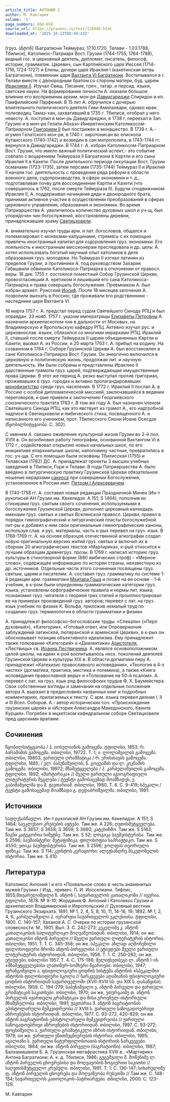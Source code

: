 ```yaml
---
article_title: АНТОНИЙ I
author: М. Кавтария
volume: '2'
page_numbers: 656-658
source_url: https://pravenc.ru/text/116046.html
downloaded_at: '2025-10-13T08:49:43Z'
---
```


[груз. ანტონ] (Багратиони Теймураз; 17.10.1720, Телави - 1.03.1788, Тбилиси), Католикос-Патриарх Вост. Грузии (1744-1755, 1764-1788), видный гос. и церковный деятель, дипломат, писатель, философ, историк, грамматик. Царевич, сын Картлийского царя Иессея (1714-1716, 1724-1727) и Елены, дочери царя Ираклия I (кахетинская ветвь Багратиони), племянник царя [Вахтанга VI Багратиони](<https://pravenc.ru/text/Вахтанга VI Багратиони.html>). Воспитывался в г. Телави вместе с двоюродным братом со стороны матери, буд. царем [Ираклием II](<https://pravenc.ru/text/Ираклием II.html>). Изучал Свящ. Писание, греч., татар. и персид. языки, светские науки. На формирование личности А. оказали большое влияние его восприемник архим. мон-ря [Давидгареджи](https://pravenc.ru/text/Давидгареджи.html) Спиридон и еп. Памфилийский Парфений. В 15 лет А. обручился с дочерью влиятельного политического деятеля Гиви Амилахвари, однако иран. полководец Тамаз-хан, захвативший в 1735 г. Тбилиси, отобрал у него невесту. А. поступил в мон-рь Давидгареджи, в 1738 г. переехал в Зап. Грузию и в мон-ре Гелати Абхазо-Имеретинским Католикосом-Патриархом [Григорием II](<https://pravenc.ru/text/Григорием II.html>) был пострижен в монашество. В 1739 г. А.- игумен Гелатского мон-ря, в 1740 г. хиротонисан во епископа Кутаисского (1740-1742) и возведен в сан митрополита, в 1743-1744 гг. вернулся в Давидгареджи. В 1744 г. А. избран Католикосом-Патриархом Вост. Грузии, что имело важный политический аспект,- это событие совпало с воцарением Теймураза II Багратиони в Картли и его сына Ираклия II в Кахети. После длительного периода оккупации Вост. Грузии османами (1723-1735), затем персами (1735-1744) Теймураз II и Ираклий II начали гос. деятельность с проведения ряда реформ в области военного дела, судопроизводства, в сфере экономики и т. д., подготавливая почву для воссоединения Картли и Кахети (что совершилось в 1762, после смерти Теймураза II). Будучи сподвижником Ираклия II, А. поддерживал начинания дяди и двоюродного брата, принимая активное участие в осуществлении преобразований в сферах церковного управления, образования и экономики. Во время Патриаршества А. увеличилось количество духовных школ и уч-щ, был упорядочен чин богослужения, восстановлены деревни, принадлежавшие храму [Светицховели](https://pravenc.ru/text/Светицховели.html).

А. внимательно изучал труды арм. и лат. богословов, общался и полемизировал с монахами-капуцинами, стремясь с их помощью привлечь иностранный капитал для оздоровления груз. экономики. Его лояльность к иностранным миссионерам преследовала и др. цель: А. хотел использовать богатый научный опыт католиков в деле образования груз. молодежи. Но Теймураз II изгнал латинян из пределов Грузии, а противники А. под руководством Захарии Габашвили обвинили Католикоса-Патриарха в отклонении от правосл. веры. 16 дек. 1755 г. состоялся поместный Собор Грузинской Церкви, провозгласивший А. еретиком и лишивший его сана Католикоса-Патриарха и права совершать богослужения. Преемником А. был избран архиеп. Руисский [Иосиф](https://pravenc.ru/text/Иосиф.html). После 18 месяцев заточения А. позволили выехать в Россию, где проживали его родственники - наследники царя Вахтанга VI.

16 марта 1757 г. А. предстал перед судом Святейшего Синода РПЦ и был оправдан. 23 нояб. 1757 г. указом императрицы [Елизаветы Петровны](<https://pravenc.ru/text/Елизаветы Петровны.html>) А. назначили архиепископом «не в дальности от Москвы», на Владимирскую и Яропольскую кафедру РПЦ. Активно изучал рус. и церковнослав. языки, сблизился со многими иерархами РПЦ. Ираклий II, ставший после смерти Теймураза II царем объединенных Картли и Кахети, вызвал А. из России, и 20 марта 1763 г. А. прибыл на родину. На созванном в 1764 г. Соборе Грузинской Церкви А. был восстановлен в сане Католикоса-Патриарха Вост. Грузии. Он энергично включился в церковную и политическую жизнь, продолжая лит. и научную деятельность. Им были собраны и представлены Ираклию II дарственные грамоты груз. царей, подтверждающие имущественные права Церкви. В этот же период А. резко выступал против григориан, проживавших в груз. городах и активно пропагандировавших [монофизитство](https://pravenc.ru/text/монофизитство.html) среди груз. населения. В 1772 г. Ираклий II послал А. в Россию с особой дипломатической миссией, заключавшейся в ведении переговоров, к-рые привели к заключению Георгиевского союзнического трактата 1783 г. В том же году А. был назначен членом Святейшего Синода РПЦ, как это явствует из грамот А., его надгробной надписи в Светицховели и ямбического стиха, посвященного А. и написанного его учеником, прот. Тбилисского Сиони Иоане Осесдзе (წყობილსიტყვაობა. C. 302).

С именем А. связано оживление культурной жизни Грузии во 2-й пол. XVIII в. Он возобновил работу типографии, основанной Вахтангом VI в 1712 г., содействовал открытию новых начальных школ, по его инициативе епархиальные школы, наполовину частные, превратились в гос. уч-ща. С его помощью были основаны Тбилисская (1755) и Телавская (1782) ДС. А. принадлежат проекты 3 высших учебных заведений в Тбилиси, Гори и Телави. В годы Патриаршества А. было введено в литургическую практику Грузинской Церкви обязательное ношение иерархами [саккоса](https://pravenc.ru/text/саккос.html) при совершении Богослужения, установленное в России имп. [Петром I Алексеевичем](<https://pravenc.ru/text/Петр I Алексеевич.html>).

В 1740-1758 гг. А. составил новые редакции Праздничной Минеи (Ин-т рукописей АН Грузии им. Кекелидзе. А 151; S 1464), пополнив их стихирами груз. святым своего сочинения, используемыми в богослужении Грузинской Церкви, дополнил церковный календарь именами груз. святых и святых Вселенской правосл. Церкви, привел в порядок гимнографический и литургический пласты богослужебной лит-ры и добавил к ним свои оригинальные гимнографические каноны, используя слав. и рус. материалы, часть к-рых перевел на груз. язык. В 1768-1769 гг. А. на основе образцов отечественной агиографии создал новую оригинальную версию житий груз. святых и включил их в сборник 20 агиографических текстов «Мартирика», к-рый относится к лучшим образцам древнегруз. прозы. В 1769 г. написал историю груз. культуры в стихотворной форме (880 ямбических строф) - «Мерное слово», содержащее информацию по истории страны, неизвестную из др. источников. Отдельные части этого сочинения посвящены груз. святым, царям и писателям. А. составил груз. грамматику по системе 1-й редакции арм. грамматики [Мхитара Гоша](<https://pravenc.ru/text/Мхитар Гош.html>) и позже на ее основе - 1-й учебник, в к-ром были определены грамматические категории груз. языка, установлены орфографические правила и нормы лит. языка; познакомил груз. читателя с теорией трех стилей и проиллюстрировал ее на примерах произведений груз. авторов; перевел с лат. на груз. язык учебник по физике К. Вольфа, приложив немалый труд по созданию груз. терминологии в области грамматики и физики.

А. принадлежат философско-богословские труды: «Спекали» («Перл духовный»), «Категории», «Готовый ответ, или Опровержение заблуждений латинской, лютеранской и армянской Церкви», в к-рых он обосновывает позиции объективного идеализма. Ему принадлежит также толкование «Категорий» и «Диалектики» [Аристотеля](https://pravenc.ru/text/АРИСТОТЕЛЬ.html), «Лествицы» св. [Иоанна Лествичника](<https://pravenc.ru/text/Иоанн Лествичник.html>). А. являлся основоположником целой школы, на идеях к-рой воспитывалось неск. поколений деятелей Грузинской Церкви и культуры XIX в. В области догматики перу А. принадлежит «Катехизис православного исповедания», «Теология в 4-х частях» (догматика, практика, мистика и полемика), а также «Книга исповедания православной веры» и «Толкование на 50-й псалом». А. перевел с лат. на груз. язык ряд философских трудов Ф. Х. Баумейстера. Свои собственные взгляды и замечания на отдельные положения автора А. выразил в предисловиях названных книг и подробных комментариях, прилагаемых к тексту. C арм. языка перевел деяния I, II и III Всел. Соборов. А.- автор исторических соч. «Происхождение грузинских царей» и «История Александра Македонского, Квинта Курция». Погребен в мцхетском кафедральном соборе Светицховели пред царскими вратами.

## Сочинения

წყობილსიტყვაობა / პ. იოსელიანის გამოცემა. ტფილისი, 1853; რ. ბარამიმის გამოცემა. თბილისი, 19722. Т. 1; ი. ლოლაშვილის გამოცემა. თბილისი, 19803; ჟართული ღრამმატიკა / რ. ერისთავის გამოცემა. ტფილისი, 1885; / ელ. ბაბუნაშვილის, ნ. გოგუამის და ლ. კიკნამის გამოცემა. თბილისი, 19972; მზამეტყველება / პ. კარბელაშვილის გამოცემა. ტფილისი, 1892; «მარტირიკა» // მველი ჟართული აგიოგრაფიული ლიტერატურის მეგლები / ტეჟსტი გამოსაცემად მოამზადეს, ე. გაბიმაშვილმა და მ. ჟავთარიამ. თბილისი, 1980. Т. 6. С. 9-419; სპეკალი / ტეჟსტი გამოსაცემად მოამზადა გ. დედაბრიშვილმა. თბილისი, 1991.

## Источники

სადღესასწაულო. Ин-т рукописей АН Грузии им. Кекелидзе. А 151; S 1464; საეკლესიო კრებების აჟტები. Там же. A 226; ღვთისმეტყველება. Там же. S 3657; S 3658; S 3659; S 3660; კატეხიზმო. Там же. S 5163; წიგნი კატეგორია სიმეტნე. Там же. S 52; ლოგიკა ბაუმეისტერისა. Там же. S 2596; ბაუმაისტერი: მეტაფიზიკა, ფილისოფია საპრაჟტიკო. Там же. S 4550; ეთიკა ბაუმფისტერისა. Там же. S 2596; ვოლფის თეორიული ფიზიკა. Там же. S 114; კვინტოს კურაციოსი: ალეჟსანდრე მაკედონელის ისტორია. Там же. S 410.

## Литература

Католикос Антоний I и его «Похвальное слово в честь знаменитых мужей Грузии» / Изд., примеч. П. И. Иосселиани. Тифлис, 1855;მთვარელიშვილი ნ. ანტონ I, საჟართველოს კათალიკოზი // ივერია. ტფილისი, 1878. № 9-10; Жордания Ф. Антоний I Католикос Грузии и архиепископ Владимирский и Иеропольский // Духовный вестник Грузинского Экзархата. 1891. № 1, 2, 4, 5, 8, 10, 11, 14-16, 19; 1892. № 1, 2, 4, 6; კარბელაშვილი პ. იერარჟია საჟართველოს ეკლესიისა. ტფილისი, 1900. C. 140-157; Хаханов А. С. Очерки по истории грузинской словесности. М., 1901. Вып. 3. С. 242-273; კეკელიმე კ. ანტონ კათალიკოსის სალიტურღიკო მოღვაწეობიდან. თბილისი, 1914; он же. კათალიკოსი ანტონ პირველი // მველი ჟართული ლიტერატურის ისტორია. თბილისი, 1951. Т. 1. C. 345-358; он же. სპეკალი: ახლად აღმოჩენილი ფილოსოფიური შრომა ანტონ პირველისა // ეტიუდები მველი ჟართული ლიტერატურის ისტორიიდან. თბილისი, 1956. Т. 1. C. 250-282; он же. ეტიუდები. თბილისი 1957. Т. 4. C. 175-186; მელიჟსეთბეგი ლ. ანტონ I-ის «მზამეტყველების» ლათინურ-სომხური წყაროები. თბილისი, 1947; ფრანგიშვილი ა. ფსიჟოლოგიური ცოდნის სისტემა ანტონის «სპეკალში» ანტონის ფილოსოფიური სკოლა // ნარკვევები ადამიანის ფსიჟოლოგიური ცოდნის ისტორიიდან საჟართველოში (XVII-XVIII სს. და XIX ს. დასაწყისი). თბილისი, 1959. C. 194-279; ბაბუნაშვილი ე. ანტონ პირველი და ჟართული გრამატიკის საკითხები. თბილისი, 1970; он же, უთურგაიმე თ. ანტონ პირველის «ჟართული გრამატიკა» და მისი ეროვნულ-ისტორიული მნიშვნელობა. თბილისი, 1991; ჟავთარია მ. ანტონ ბაგრატიონის ეპისტოლარული მემკვიდრეობა // XVIII ს. ჟართული საზოგადოებრივი აზროვნების ისტორიიდან. თბილისი, 1977. C. 93-272, 420-629; он же. ანტონ ბაგრატიონის ეპისტოლარული მემკვიდრეობა // ჟართული საზოგადოებრივი აზროვნების ისტორიიდან. თბილისი, 1997. C. 93-272; ფოცხიშვილი ა. ჟართული გრამატიკული აზრის ისტორიიდან. თბილისი, 1979; он же. ჟართული ენათმეცნიერების ისტორია. თბილისი, 1995; ავალიანი ს. ჟართული ნატურფილოსოაიის ისტორიის ნარკვევები. თბილისი, 1984; он же. ანტონ პირველი (ბაგრატიონი). თბილისი, 1987; Балхамишвили Б. А. Грузинская метафрастика XVIII в.: «Мартирик» Антона Багратиони: А. к. д. Тбилиси, 1986; გუგუშვილი მ. მოწენიმე ლ. ანტონ პირველის ცხოვრებისა და მოღვაეობის ზოგიერთი საკითხი // საღვთისმეტყველო კრებული. თბილისი, 1991. Т. 1. C. 130-147; სიხარულიმე ფ. ანტონ პირველის ცხოვრება და მოღვაწეობა რუსეთში // Там же. С. 148-154; საჟართველოს კათოლიკოს-პატრიარჟები. თბილისი, 2000. C. 123-129.

М. Кавтария
